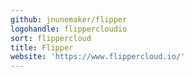```yaml
---
github: jnunemaker/flipper
logohandle: flippercloudio
sort: flippercloud
title: Flipper
website: 'https://www.flippercloud.io/'
---
```


